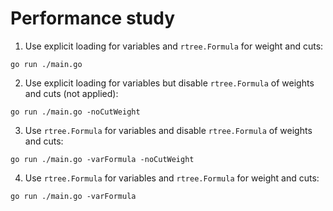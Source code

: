 # Performance study

1. Use explicit loading for variables and `rtree.Formula` for weight and cuts:
```
go run ./main.go
```

2. Use explicit loading for variables but disable `rtree.Formula` of weights and cuts (not applied):
```
go run ./main.go -noCutWeight
```

3. Use `rtree.Formula` for variables and disable `rtree.Formula` of weights and cuts:
```
go run ./main.go -varFormula -noCutWeight
```

4. Use `rtree.Formula` for variables and `rtree.Formula` for weight and cuts:
```
go run ./main.go -varFormula
```